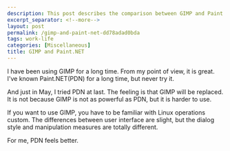 ```yaml
---
description: This post describes the comparison between GIMP and Paint.NET.
excerpt_separator: <!--more-->
layout: post
permalink: /gimp-and-paint-net-dd78adad0bda
tags: work-life
categories: [Miscellaneous]
title: GIMP and Paint.NET
---
```

I have been using GIMP for a long time. From my point of view, it is great. I've known Paint.NET(PDN) for a long time, but never try it.

And just in May, I tried PDN at last. The feeling is that GIMP will be replaced. It is not because GIMP is not as powerful as PDN, but it is harder to use.

If you want to use GIMP, you have to be familiar with Linux operations custom. The differences between user interface are slight, but the dialog style and manipulation measures are totally different.

For me, PDN feels better.


<!--more-->